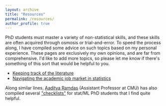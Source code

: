 ```yaml
---
layout: archive
title: "Resources"
permalink: /resources/
author_profile: true
---
```


PhD students must master a variety of non-statistical skills, and these skills are often acquired through osmosis or trial-and-error. To speed the process along, I have compiled some advice on such topics based on my personal experience. These pages are exclusively my own opinions, and are far from comprehensive. I'd like to add more topics, so please let me know if there's something of this sort that would be helpful to you.
- [Keeping track of the literature](/literature)
- [Navigating the academic job market in statistics](/job-market)

Along similar lines, [Aaditya Ramdas](https://www.stat.cmu.edu/~aramdas/) (Assistant Professor at CMU) has also compiled several ["checklists"](https://www.stat.cmu.edu/~aramdas/checklists.html) for stat/ML PhD students that I find quite helpful.
